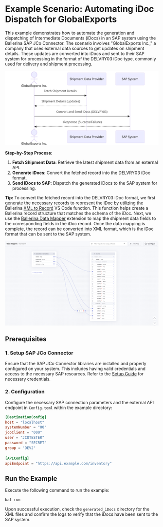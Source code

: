# Example Scenario: Automating iDoc Dispatch for GlobalExports

This example demonstrates how to automate the generation and dispatching of Intermediate Documents (iDocs) in an SAP
system using the Ballerina SAP JCo Connector.
The scenario involves "GlobalExports Inc.," a company that uses external data sources to get updates on shipment
details. These updates are converted into iDocs and sent to their SAP system for processing in the format of the
DELVRY03 iDoc type, commonly used for delivery and shipment processing.

![Overview](./resources/docs_images/diagram.png)

**Step-by-Step Process:**

1. **Fetch Shipment Data**: Retrieve the latest shipment data from an external API.
2. **Generate iDocs**: Convert the fetched record into the DELVRY03 iDoc format.
3. **Send iDocs to SAP**: Dispatch the generated iDocs to the SAP system for processing.

**Tip:** To convert the fetched record into the DELVRY03 iDoc format, we first generate the necessary records to
represent the iDoc by utilizing the
Ballerina [XML to Record](https://ballerina.io/learn/by-example/xml-to-record-conversion/) VS Code function. This
function helps create a Ballerina record structure that matches the schema of the iDoc. Next, we use
the [Ballerina Data Mapper](https://ballerina.io/learn/vs-code-extension/implement-the-code/data-mapper/) extension to
map the shipment data fields to the corresponding fields in the iDoc record. Once the data mapping is complete, the
record can be converted into XML format, which is the iDoc format that can be sent to the SAP system.

![Data Mapper Screenshot](./resources/docs_images/data_mapper.png)

## Prerequisites

### 1. Setup SAP JCo Connector

Ensure that the SAP JCo Connector libraries are installed and properly configured on your system. This includes having
valid credentials and access to the necessary SAP resources. Refer to the [Setup Guide](../../README.md) for necessary
credentials.

### 2. Configuration

Configure the necessary SAP connection parameters and the external API endpoint in `Config.toml` within the example
directory:

```toml
[DestinationConfig]
host = "localhost"
systemNumber = "00"
jcoClient = "000"
user = "JCOTESTER"
password = "SECRET"
group = "DEV2"

[APIConfig]
apiEndpoint = "https://api.example.com/inventory"
```

## Run the Example

Execute the following command to run the example:

```bash
bal run
```

Upon successful execution, check the `generated_iDocs` directory for the XML files and confirm the logs to verify that
the iDocs have been sent to the SAP system.